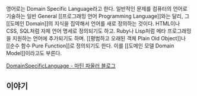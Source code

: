 영어로는 Domain Specific Language라고 한다. 일반적인 문제를 컴퓨터의 언어로 기술하는 일반 General [[프로그래밍 언어 Programming Language]]와는 달리, 그 [[도메인 Domain]]의 지식을 집약해서 언어를 새로 정의하는 것이다. HTML이나 CSS, SQL처럼 자체 언어 명세로 정의되기도 하고. Ruby나 Lisp처럼 메타 프로그래밍을 지원하는 언어에 추가되기도 하며. [[평범하고 오래된 객체 Plain Old Object]]나 [[순수 함수 Pure Function]]로 정의되기도 한다. 이를 [[도메인 모델 Domain Model]]이라고도 부른다.



[DomainSpecificLanguage - 마틴 파울러 블로그](https://martinfowler.com/bliki/DomainSpecificLanguage.html)

## 이야기